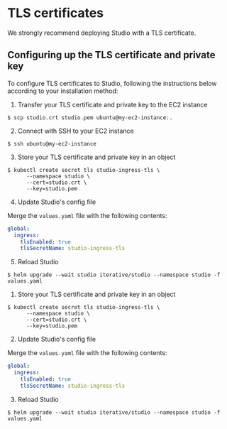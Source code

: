 # TLS certificates

We strongly recommend deploying Studio with a TLS certificate.

## Configuring up the TLS certificate and private key

To configure TLS certificates to Studio, following the instructions below
according to your installation method:

<toggle>
<tab title="AMI">

1. Transfer your TLS certificate and private key to the EC2 instance

```cli
$ scp studio.crt studio.pem ubuntu@my-ec2-instance:.
```

2. Connect with SSH to your EC2 instance

```cli
$ ssh ubuntu@my-ec2-instance
```

3. Store your TLS certificate and private key in an object

```cli
$ kubectl create secret tls studio-ingress-tls \
      --namespace studio \
      --cert=studio.crt \
      --key=studio.pem
```

4. Update Studio's config file

Merge the `values.yaml` file with the following contents:

```yaml
global:
  ingress:
    tlsEnabled: true
    tlsSecretName: studio-ingress-tls
```

5. Reload Studio

```cli
$ helm upgrade --wait studio iterative/studio --namespace studio -f values.yaml
```

</tab>

<tab title="Helm">

1. Store your TLS certificate and private key in an object

```cli
$ kubectl create secret tls studio-ingress-tls \
      --namespace studio \
      --cert=studio.crt \
      --key=studio.pem
```

2. Update Studio's config file

Merge the `values.yaml` file with the following contents:

```yaml
global:
  ingress:
    tlsEnabled: true
    tlsSecretName: studio-ingress-tls
```

3. Reload Studio

```cli
$ helm upgrade --wait studio iterative/studio --namespace studio -f values.yaml
```

</tab>

</toggle>
